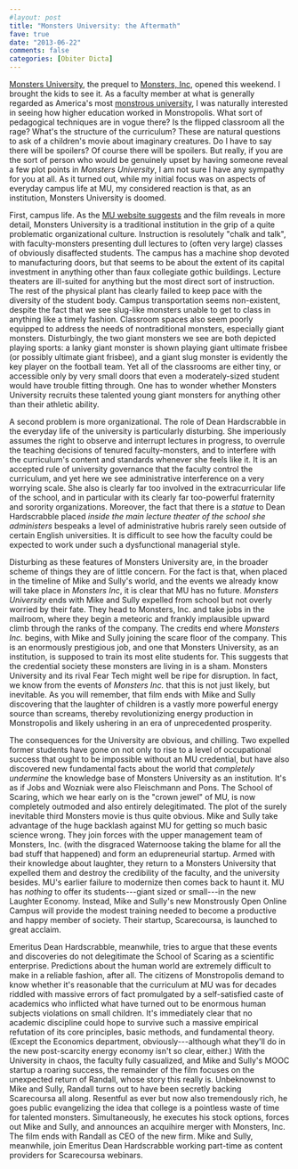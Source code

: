 ```yaml
---
#layout: post
title: "Monsters University: the Aftermath"
fave: true
date: "2013-06-22"
comments: false
categories: [Obiter Dicta]
---
```


[Monsters University](http://monstersuniversity.com/edu/), the prequel to [Monsters, Inc](http://disney.go.com/monstersinc/index.html), opened this weekend. I brought the kids to see it. As a faculty member at what is generally regarded as America's most [monstrous university](http://duke.edu), I was naturally interested in seeing how higher education worked in Monstropolis. What sort of pedagogical techniques are in vogue there? Is the flipped classroom all the rage? What's the structure of the curriculum? These are natural questions to ask of a children's movie about imaginary creatures. Do I have to say there will be spoilers? Of course there will be spoilers. But really, if you are the sort of person who would be genuinely upset by having someone reveal a few plot points in *Monsters University*, I am not sure I have any sympathy for you at all. As it turned out, while my initial focus was on aspects of everyday campus life at MU, my considered reaction is that, as an institution, Monsters University is doomed.

First, campus life. As the [MU website suggests](http://monstersuniversity.com/edu/) and the film reveals in more detail, Monsters University is a traditional institution in the grip of a quite problematic organizational culture. Instruction is resolutely "chalk and talk", with faculty-monsters presenting dull lectures to (often very large) classes of obviously disaffected students. The campus has a machine shop devoted to manufacturing doors, but that seems to be about the extent of its capital investment in anything other than faux collegiate gothic buildings. Lecture theaters are ill-suited for anything but the most direct sort of instruction. The rest of the physical plant has clearly failed to keep pace with the diversity of the student body. Campus transportation seems non-existent, despite the fact that we see slug-like monsters unable to get to class in anything like a timely fashion. Classroom spaces also seem poorly equipped to address the needs of nontraditional monsters, especially giant monsters. Disturbingly, the two giant monsters we see are both depicted playing sports: a lanky giant monster is shown playing giant ultimate frisbee (or possibly ultimate giant frisbee), and a giant slug monster is evidently the key player on the football team. Yet all of the classrooms are either tiny, or accessible only by very small doors that even a moderately-sized student would have trouble fitting through. One has to wonder whether Monsters University recruits these talented young giant monsters for anything other than their athletic ability.

A second problem is more organizational. The role of Dean Hardscrabble in the everyday life of the university is particularly disturbing. She imperiously assumes the right to observe and interrupt lectures in progress, to overrule the teaching decisions of tenured faculty-monsters, and to interfere with the curriculum's content and standards whenever she feels like it. It is an accepted rule of university governance that the faculty control the curriculum, and yet here we see administrative interference on a very worrying scale. She also is clearly far too involved in the extracurricular life of the school, and in particular with its clearly far too-powerful fraternity and sorority organizations. Moreover, the fact that there is a *statue* to Dean Hardscrabble placed *inside the main lecture theater of the school she administers* bespeaks a level of administrative hubris rarely seen outside of certain English universities. It is difficult to see how the faculty could be expected to work under such a dysfunctional managerial style.

Disturbing as these features of Monsters University are, in the broader scheme of things they are of little concern. For the fact is that, when placed in the timeline of Mike and Sully's world, and the events we already know will take place in *Monsters Inc*, it is clear that MU has no future. *Monsters University* ends with Mike and Sully expelled from school but not overly worried by their fate. They head to Monsters, Inc. and take jobs in the mailroom, where they begin a meteoric and frankly implausible upward climb through the ranks of the company. The credits end where *Monsters Inc.* begins, with Mike and Sully joining the scare floor of the company. This is an enormously prestigious job, and one that Monsters University, as an institution, is supposed to train its most elite students for. This suggests that the credential society these monsters are living in is a sham. Monsters University and its rival Fear Tech might well be ripe for disruption. In fact, we know from the events of *Monsters Inc.* that this is not just likely, but inevitable. As you will remember, that film ends with Mike and Sully discovering that the laughter of children is a vastly more powerful energy source than screams, thereby revolutionizing energy production in Monstropolis and likely ushering in an era of unprecedented prosperity.

The consequences for the University are obvious, and chilling. Two expelled former students have gone on not only to rise to a level of occupational success that ought to be impossible without an MU credential, but have also discovered new fundamental facts about the world that *completely undermine* the knowledge base of Monsters University as an institution. It's as if Jobs and Wozniak were also Fleischmann and Pons. The School of Scaring, which we hear early on is the "crown jewel" of MU, is now completely outmoded and also entirely delegitimated. The plot of the surely inevitable third Monsters movie is thus quite obvious. Mike and Sully take advantage of the huge backlash against MU for getting so much basic science wrong. They join forces with the upper management team of Monsters, Inc. (with the disgraced Waternoose taking the blame for all the bad stuff that happened) and form an edupreneurial startup. Armed with their knowledge about laughter, they return to a Monsters University that expelled them and destroy the credibility of the faculty, and the university besides. MU's earlier failure to modernize then comes back to haunt it. MU has *nothing* to offer its students---giant sized or small---in the new Laughter Economy. Instead, Mike and Sully's new Monstrously Open Online Campus will provide the modest training needed to become a productive and happy member of society. Their startup, Scarecoursa, is launched to great acclaim. 

Emeritus Dean Hardscrabble, meanwhile, tries to argue that these events and discoveries do not delegitimate the School of Scaring as a scientific enterprise. Predictions about the human world are extremely difficult to make in a reliable fashion, after all. The citizens of Monstropolis demand to know whether it's reasonable that the curriculum at MU was for decades riddled with massive errors of fact promulgated by a self-satisfied caste of academics who inflicted what have turned out to be enormous human subjects violations on small children. It's immediately clear that no academic discipline could hope to survive such a massive empirical refutation of its core principles, basic methods, and fundamental theory. (Except the Economics department, obviously---although what they'll do in the new post-scarcity energy economy isn't so clear, either.) With the University in chaos, the faculty fully casualized, and Mike and Sully's MOOC startup a roaring success, the remainder of the film focuses on the unexpected return of Randall, whose story this really is. Unbeknownst to Mike and Sully, Randall turns out to have been secretly backing Scarecoursa all along. Resentful as ever but now also tremendously rich, he goes public evangelizing the idea that college is a pointless waste of time for talented monsters. Simultaneously, he executes his stock options, forces out Mike and Sully, and announces an acquihire merger with Monsters, Inc. The film ends with Randall as CEO of the new firm. Mike and Sully, meanwhile, join Emeritus Dean Hardscrabble working part-time as content providers for Scarecoursa webinars. 
